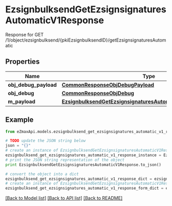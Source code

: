 # EzsignbulksendGetEzsignsignaturesAutomaticV1Response

Response for GET /1/object/ezsignbulksend/{pkiEzsignbulksendID}/getEzsignsignaturesAutomatic

## Properties

Name | Type | Description | Notes
------------ | ------------- | ------------- | -------------
**obj_debug_payload** | [**CommonResponseObjDebugPayload**](CommonResponseObjDebugPayload.md) |  | 
**obj_debug** | [**CommonResponseObjDebug**](CommonResponseObjDebug.md) |  | [optional] 
**m_payload** | [**EzsignbulksendGetEzsignsignaturesAutomaticV1ResponseMPayload**](EzsignbulksendGetEzsignsignaturesAutomaticV1ResponseMPayload.md) |  | 

## Example

```python
from eZmaxApi.models.ezsignbulksend_get_ezsignsignatures_automatic_v1_response import EzsignbulksendGetEzsignsignaturesAutomaticV1Response

# TODO update the JSON string below
json = "{}"
# create an instance of EzsignbulksendGetEzsignsignaturesAutomaticV1Response from a JSON string
ezsignbulksend_get_ezsignsignatures_automatic_v1_response_instance = EzsignbulksendGetEzsignsignaturesAutomaticV1Response.from_json(json)
# print the JSON string representation of the object
print EzsignbulksendGetEzsignsignaturesAutomaticV1Response.to_json()

# convert the object into a dict
ezsignbulksend_get_ezsignsignatures_automatic_v1_response_dict = ezsignbulksend_get_ezsignsignatures_automatic_v1_response_instance.to_dict()
# create an instance of EzsignbulksendGetEzsignsignaturesAutomaticV1Response from a dict
ezsignbulksend_get_ezsignsignatures_automatic_v1_response_form_dict = ezsignbulksend_get_ezsignsignatures_automatic_v1_response.from_dict(ezsignbulksend_get_ezsignsignatures_automatic_v1_response_dict)
```
[[Back to Model list]](../README.md#documentation-for-models) [[Back to API list]](../README.md#documentation-for-api-endpoints) [[Back to README]](../README.md)


